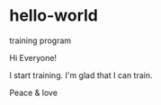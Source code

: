 # hello-world
training program 

Hi Everyone!

I start training. I'm glad that I can train.

Peace & love
